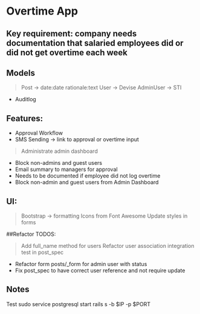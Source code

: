 # Overtime App

## Key requirement: company needs documentation that salaried employees did or did not get overtime each week

## Models

> Post -> date:date rationale:text
> User -> Devise
> AdminUser -> STI
- Auditlog

## Features:
- Approval Workflow
- SMS Sending -> link to approval or overtime input
> Administrate admin dashboard
- Block non-admins and guest users
- Email summary to managers for approval
- Needs to be documented if employee did not log overtime
- Block non-admin and guest users from Admin Dashboard

## UI:
> Bootstrap -> formatting
> Icons from Font Awesome
> Update styles in forms

##Refactor TODOS:
> Add full_name method for users
> Refactor user association integration test in post_spec
- Refactor form posts/_form for admin user with status
- Fix post_spec to have correct user reference and not require update

## Notes
Test
sudo service postgresql start
rails s -b $IP -p $PORT
